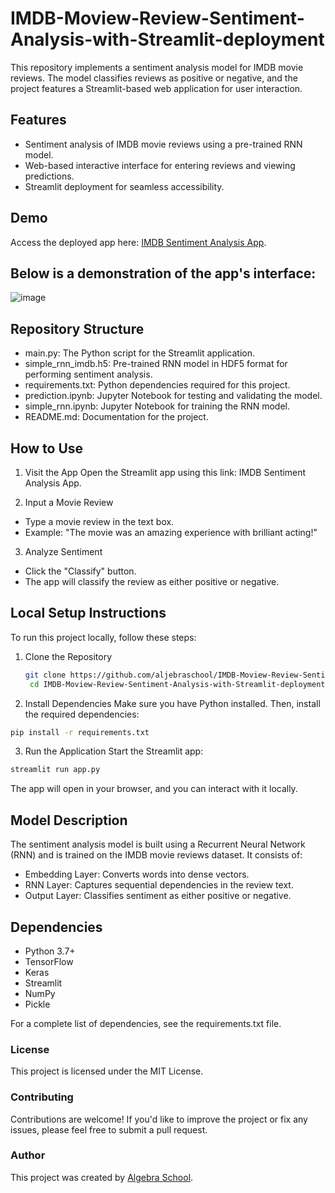 # IMDB-Moview-Review-Sentiment-Analysis-with-Streamlit-deployment

This repository implements a sentiment analysis model for IMDB movie reviews. The model classifies reviews as positive or negative, and the project features a Streamlit-based web application for user interaction.

## Features
- Sentiment analysis of IMDB movie reviews using a pre-trained RNN model.
- Web-based interactive interface for entering reviews and viewing predictions.
- Streamlit deployment for seamless accessibility.

## Demo
Access the deployed app here: [IMDB Sentiment Analysis App](https://imdb-moview-review-sentiment-analysis-with-app-deployment-mg4o.streamlit.app/).

## **Below is a demonstration of the app's interface:**
![image](https://github.com/user-attachments/assets/32066a64-d5af-49b5-a0f0-7e1399a02501)

## Repository Structure
- main.py: The Python script for the Streamlit application.
- simple_rnn_imdb.h5: Pre-trained RNN model in HDF5 format for performing sentiment analysis.
- requirements.txt: Python dependencies required for this project.
- prediction.ipynb: Jupyter Notebook for testing and validating the model.
- simple_rnn.ipynb: Jupyter Notebook for training the RNN model.
- README.md: Documentation for the project.

## How to Use
1. Visit the App Open the Streamlit app using this link: IMDB Sentiment Analysis App.

2. Input a Movie Review
- Type a movie review in the text box.
- Example: "The movie was an amazing experience with brilliant acting!"

3. Analyze Sentiment
- Click the "Classify" button.
- The app will classify the review as either positive or negative.

## Local Setup Instructions

To run this project locally, follow these steps:

1. Clone the Repository
   ``` bash
   git clone https://github.com/aljebraschool/IMDB-Moview-Review-Sentiment-Analysis-with-Streamlit-deployment.git
    cd IMDB-Moview-Review-Sentiment-Analysis-with-Streamlit-deployment
   ```
2. Install Dependencies
  Make sure you have Python installed. Then, install the required dependencies:
``` bash
pip install -r requirements.txt

```
3. Run the Application
  Start the Streamlit app:
``` bash
streamlit run app.py
```
The app will open in your browser, and you can interact with it locally.

## Model Description
The sentiment analysis model is built using a Recurrent Neural Network (RNN) and is trained on the IMDB movie reviews dataset. It consists of:
- Embedding Layer: Converts words into dense vectors.
- RNN Layer: Captures sequential dependencies in the review text.
- Output Layer: Classifies sentiment as either positive or negative.

## Dependencies

- Python 3.7+
- TensorFlow
- Keras
- Streamlit
- NumPy
- Pickle

For a complete list of dependencies, see the requirements.txt file.

### License

This project is licensed under the MIT License.

### Contributing

Contributions are welcome! If you'd like to improve the project or fix any issues, please feel free to submit a pull request.

### Author

This project was created by [Algebra School](https://aljebraschool.github.io/).



